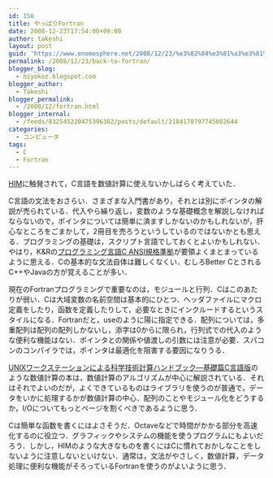 ```yaml
---
id: 156
title: やっぱりFortran
date: 2008-12-23T17:54:00+09:00
author: takeshi
layout: post
guid: 'https://www.enomosphere.net/2008/12/23/%e3%82%84%e3%81%a3%e3%81%b1%e3%82%8afortran/'
permalink: /2008/12/23/back-to-fortran/
blogger_blog:
  - hiyokoz.blogspot.com
blogger_author:
  - Takeshi
blogger_permalink:
  - /2008/12/fortran.html
blogger_internal:
  - /feeds/832545220475396382/posts/default/2184170797745082644
categories:
  - コンピュータ
tags:
  - C
  - Fortran
---
```

<a href="/2008/12/14/him/">HIM</a>に触発されて，C言語を数値計算に使えないかしばらく考えていた．

C言語の文法をおさらい．さまざまな入門書があり，それとは別にポインタの解説が売られている．代入やら繰り返し，変数のような基礎概念を解説しなければならないので，ポインタについては簡単に済ますしかないのかもしれないが，肝心なところをごまかして，2冊目を売ろうというしているのではないかとも思える．プログラミングの基礎は，スクリプト言語でしておくとよいかもしれない．やはり，K&amp;Rの<a href="http://www.amazon.co.jp/gp/product/4320026926?ie=UTF8&amp;tag=enomospheddoj-22&amp;linkCode=as2&amp;camp=247&amp;creative=7399&amp;creativeASIN=4320026926">プログラミング言語C ANSI規格準拠</a>が要領よくまとまっているように思える．Cの基本的な文法自体は難しくなくい．むしろBetter CとされるC++やJavaの方が覚えることが多い．

現在のFortranプログラミングで重要なのは，モジュールと行列．Cはこのあたりが弱い．Cは大域変数の名前空間は基本的にひとつ．ヘッダファイルにマクロ定義をしたり，函数を定義したりして，必要なときにインクルードするというスタイルになる．Fortranだと，useのように陽に指定できる．配列については，多重配列は配列の配列しかないし，添字は0からに限られ，行列式での代入のような便利な機能はない．ポインタとの関係や値渡しの引数には注意が必要．スパコンのコンパイラでは，ポインタは最適化を阻害する要因になりうる．

<a href="http://www.amazon.co.jp/gp/product/4781908683?ie=UTF8&amp;tag=enomospheddoj-22&amp;linkCode=as2&amp;camp=247&amp;creative=7399&amp;creativeASIN=4781908683">UNIXワークステーションによる科学技術計算ハンドブック―基礎篇C言語版</a>のような数値計算の本は，数値計算のアルゴリズムが中心に解説されている．それはそれでよいのだが，よくできているものはライブラリを使うのが普通で，データをいかに処理するかが数値計算の中心．配列のことやモジュール化をどうするか，I/Oについてもっとページを割くべきであるように思う．

Cは簡単な函数を書くにはよさそうだ．Octaveなどで時間がかかる部分を高速化するのに役立つ．グラフィックやシステムの機能を使うプログラムにもよいだろう．しかし，HIMのような大きなものを書くにはCに慣れておかしなことをしないように注意しないといけない．通常は，文法がやさしく，数値計算，データ処理に便利な機能がそろっているFortranを使うのがよいように思う．